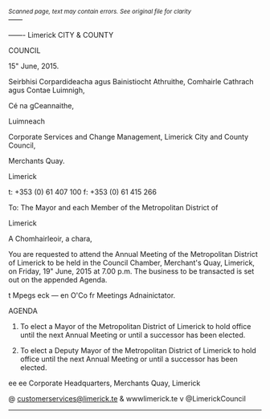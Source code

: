 *<small>Scanned page, text may contain errors. See original file for clarity</small>*  
——

——-
Limerick
CITY & COUNTY

COUNCIL

15" June, 2015.

Seirbhisi Corpardideacha agus Bainistiocht Athruithe,
Comhairle Cathrach agus Contae Luimnigh,

Cé na gCeannaithe,

Luimneach

Corporate Services and Change Management,
Limerick City and County Council,

Merchants Quay.

Limerick

t: +353 (0) 61 407 100
f: +353 (0) 61 415 266

To: The Mayor and each Member of the Metropolitan District of

Limerick

A Chomhairleoir, a chara,

You are requested to attend the Annual Meeting of the Metropolitan District of Limerick
to be held in the Council Chamber, Merchant's Quay, Limerick, on Friday, 19" June,
2015 at 7.00 p.m. The business to be transacted is set out on the appended Agenda.

t Mpegs eck —
en O'Co
fr Meetings Adnainictator.

AGENDA

1. To elect a Mayor of the Metropolitan District of Limerick to hold office until the
next Annual Meeting or until a successor has been elected.

2. To elect a Deputy Mayor of the Metropolitan District of Limerick to hold office until
the next Annual Meeting or until a successor has been elected.

ee ee
Corporate Headquarters, Merchants Quay, Limerick

@ customerservices@limerick.te
& wwwlimerick.te
v @LimerickCouncil

---

